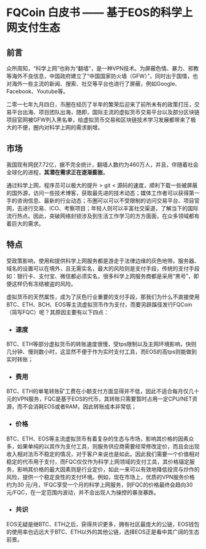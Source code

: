 # FQCoin 白皮书 —— 基于EOS的科学上网支付生态
## 前言 
众所周知，“科学上网”也称为“翻墙”，是一种VPN技术。为屏蔽色情、暴力、邪教等海外不良信息，中国政府建立了“中国国家防火墙（GFW）”，同时出于国情，也对海外一些主流的新闻、搜索、社交等平台也进行了屏蔽，例如Google、Facebook、Youtube等。

二零一七年九月四日，币圈在经历了半年的繁荣后迎来了前所未有的政策打压，交易平台出海、项目团队出海，随即，国际主流的虚拟货币交易平台以及部分区块链项目官网被GFW列入黑名单，给虚拟货币交易和区块链技术学习发展都带来了极大的不便，圈内对科学上网的需求剧增。

## 市场
我国现有网民7.72亿，据不完全统计，翻墙人数约为460万人，并且，伴随着社会全球化的进程，**其潜在需求正在逐渐膨胀**。

通过科学上网，程序员可以极大的提升 > git < 源码的速度，顺利下载一些被屏蔽的国外源，访问一些技术博客，获取最先进的技术动态；媒体工作者可以获得第一手的咨询信息、最新的行业动态；币圈可以可以不受限制的访问交易平台、项目官网，去进行交易、ICO、考察项目；年轻人则可以丰富社交渠道，了解当下的国际流行热点。因此，突破网络封锁涉及到生活工作学习的方方面面，在众多领域都有着巨大的需求。

## 特点
受政策影响，使用和提供科学上网服务都是游走于法律边缘的灰色地带。服务器、域名的设置可以在境外，且无需实名，最大的风险则是支付手段，传统的支付手段如：银行卡、支付宝、微信都必须实名，很多科学上网服务商都是采用“黑号”，即便这样仍有冻结被盗的风险。

虚拟货币的天然属性，成为了灰色行业重要的支付手段，那我们为什么不直接使用BTC、ETH、BCH、EOS等主流虚拟货币作为支付，而要另辟蹊径发行FQCoin（简写FQC）呢？其原因主要有以下四点：

- ### 速度
BTC、ETH等部分虚拟货币的转账速度很慢，受tps限制以及主网环境影响，快则几分钟、慢则数小时，这显然不便于作为实时支付工具，而EOS的高tps则能做到实时转账；
- ### 费用
BTC、ETH的单笔转账矿工费在小额支付方面显得并不低，因此不适合每月仅几十元的VPN服务，FQC是基于EOS的代币，其转账只需要暂时占用一定CPU/NET资源，而不会消耗EOS或者RAM，因此转账成本非常低；
- ### 价格
BTC、ETH、EOS等主流虚拟货币有着复杂的生态与市场，影响其价格的因素众多，如果单纯的以其作为支付工具，则服务供应商需要经常修改定价，而且会出现收入相对法币不稳定的情况，对于客户来说也是如此。因此我们需要一个价值相对稳定的代币用于支付，而FQC仅仅作为科学上网领域的支付工具，其价格锚定服务，影响其价格的最大因素则是行业定价，如此一来可以有效地降低投资与炒作的风险，提供一个稳定良性的支付环境。例如，现在市场上，优质的VPN服务价格约为30 元/月，1FQC享受一个月的科学上网服务，则FQC的价格最终会趋向30元/FQC，在一定范围内波动，并不会出现人为操控的暴涨暴跌。
- ### 共识
EOS无疑是继BTC、ETH之后，获得共识更多，拥有社区最庞大的公链，EOS钱包的使用率也远远大于BTC、ETH以外的其他公链，选择EOS正是看中其广阔的生态前景。
